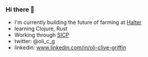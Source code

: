 ### Hi there 👋

- I'm currently building the future of farming at [Halter](https://halterhq.com/)
- learning Clojure, Rust
- Working through [SICP](https://github.com/oli-clive-griffin/sicp)
- twitter: @oli_c_g
- linkedin: www.linkedin.com/in/oli-clive-griffin

